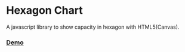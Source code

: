 # Hexagon Chart

A javascript library to show capacity in hexagon with HTML5(Canvas).

### [Demo](http://liuxd.github.io/HexChart/)
